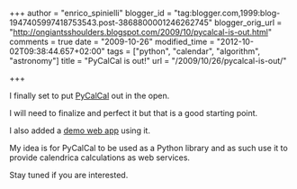 +++
author = "enrico_spinielli"
blogger_id = "tag:blogger.com,1999:blog-1947405997418753543.post-3868800001246262745"
blogger_orig_url = "http://ongiantsshoulders.blogspot.com/2009/10/pycalcal-is-out.html"
comments = true
date = "2009-10-26"
modified_time = "2012-10-02T09:38:44.657+02:00"
tags = ["python", "calendar", "algorithm", "astronomy"]
title = "PyCalCal is out!"
url = "/2009/10/26/pycalcal-is-out/"

+++

I finally set to put [PyCalCal](http://code.google.com/p/pycalcal/) out in the open.

I will need to finalize and perfect it but that is a good starting point.

I also added a [demo web app](http://code.google.com/p/pycalcal/) using it.


My idea is for PyCalCal to be used as a Python library and as such use it to provide calendrica calculations as web services.

Stay tuned if you are interested.